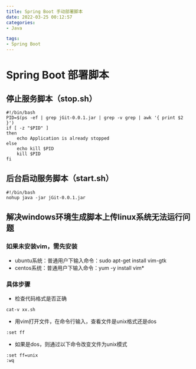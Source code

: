 ```yaml
---
title: Spring Boot 手动部署脚本
date: 2022-03-25 00:12:57
categories: 
- Java

tags:
- Spring Boot
---
```

# Spring Boot 部署脚本

## 停止服务脚本（stop.sh）

```shell
#!/bin/bash
PID=$(ps -ef | grep jGit-0.0.1.jar | grep -v grep | awk '{ print $2 }')
if [ -z "$PID" ]
then
    echo Application is already stopped
else
    echo kill $PID
    kill $PID
fi
```

## 后台启动服务脚本（start.sh）

```shell
#!/bin/bash
nohup java -jar jGit-0.0.1.jar
```

## 解决windows环境生成脚本上传linux系统无法运行问题

### 如果未安装vim，需先安装

- ubuntu系统：普通用户下输入命令：sudo apt-get install vim-gtk
- centos系统：普通用户下输入命令：yum -y install vim*

### 具体步骤 

- 检查代码格式是否正确

```shell
cat-v xx.sh
```

- 用vim打开文件，在命令行输入，查看文件是unix格式还是dos

```shell
:set ff
```

- 如果是dos，则通过以下命令改变文件为unix模式

```shell
:set ff=unix
:wq
```